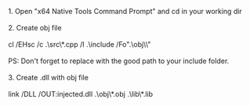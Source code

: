 <p>1. Open "x64 Native Tools Command Prompt" and cd in your working dir<br>
<br>
2. Create obj file<br>
<br>
cl /EHsc /c .\src\*.cpp /I .\include /Fo".\obj\\"<br>
<br>
PS: Don't forget to replace with the good path to your include folder.<br>
<br>
3. Create .dll with obj file<br>
<br>
link /DLL /OUT:injected.dll .\obj\*.obj .\lib\*.lib</p><br>
